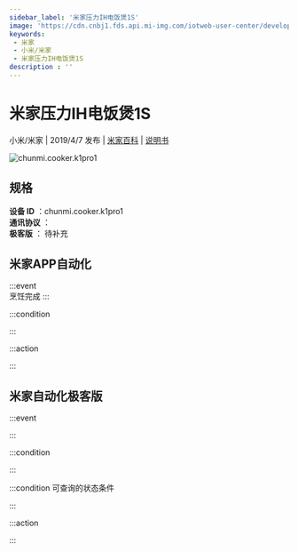 ```yaml
---
sidebar_label: '米家压力IH电饭煲1S'
image: 'https://cdn.cnbj1.fds.api.mi-img.com/iotweb-user-center/developer_1679047576425Hf6QKCB2.png?GalaxyAccessKeyId=AKVGLQWBOVIRQ3XLEW&Expires=9223372036854775807&Signature=4IKavuBKFi7TNjtwyRKepbSLloE='
keywords: 
 - 米家
 - 小米/米家
 - 米家压力IH电饭煲1S
description : ''
---
```

# 米家压力IH电饭煲1S

小米/米家 | 2019/4/7 发布 | [米家百科](https://home.mi.com/webapp/content/baike/product/index.html?model=chunmi.cooker.k1pro1) | [说明书](https://home.mi.com/views/introduction.html?model=chunmi.cooker.k1pro1&region=cn)

![chunmi.cooker.k1pro1](https://cdn.cnbj1.fds.api.mi-img.com/iotweb-user-center/developer_1679047576425Hf6QKCB2.png?GalaxyAccessKeyId=AKVGLQWBOVIRQ3XLEW&Expires=9223372036854775807&Signature=4IKavuBKFi7TNjtwyRKepbSLloE=)

## 规格  
> 
**设备 ID** ：chunmi.cooker.k1pro1  
**通讯协议** ：  
**极客版**  ： 待补充 


## 米家APP自动化  

:::event  
烹饪完成
:::

:::condition  

:::

:::action   

:::

## 米家自动化极客版  

:::event  

:::

:::condition  

:::

:::condition 可查询的状态条件  

:::

:::action  

:::

        

